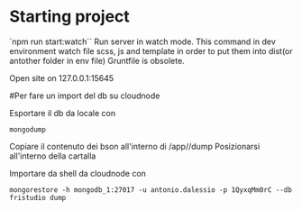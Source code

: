 # Starting project
`npm run start:watch``
Run server in watch mode.
This command in dev environment watch file scss, js and template in order to put them into dist(or antother folder in env file)
Gruntfile is obsolete.

Open site on 127.0.0.1:15645

#Per fare un import del db su cloudnode

Esportare il db da locale con

`mongodump`

Copiare il contenuto dei bson all'interno di /app/<idapp>/dump
Posizionarsi all'interno della cartalla

Importare da shell da cloudnode con

`mongorestore -h mongodb_1:27017 -u antonio.dalessio -p 1QyxqMm0rC --db fristudio dump`